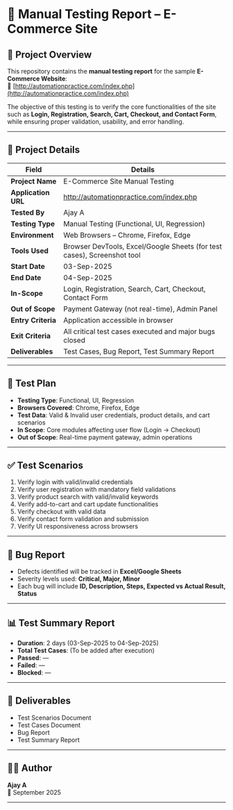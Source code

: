 # 📑 Manual Testing Report – E-Commerce Site

## 📝 Project Overview
This repository contains the **manual testing report** for the sample **E-Commerce Website**:  
🔗 [http://automationpractice.com/index.php](http://automationpractice.com/index.php)

The objective of this testing is to verify the core functionalities of the site such as **Login, Registration, Search, Cart, Checkout, and Contact Form**, while ensuring proper validation, usability, and error handling.

---

## 📂 Project Details

| Field              | Details                                                                 |
|---------------------|-------------------------------------------------------------------------|
| **Project Name**    | E-Commerce Site Manual Testing                                          |
| **Application URL** | http://automationpractice.com/index.php                                 |
| **Tested By**       | Ajay A                                                                  |
| **Testing Type**    | Manual Testing (Functional, UI, Regression)                             |
| **Environment**     | Web Browsers – Chrome, Firefox, Edge                                    |
| **Tools Used**      | Browser DevTools, Excel/Google Sheets (for test cases), Screenshot tool |
| **Start Date**      | 03-Sep-2025                                                             |
| **End Date**        | 04-Sep-2025                                                             |
| **In-Scope**        | Login, Registration, Search, Cart, Checkout, Contact Form               |
| **Out of Scope**    | Payment Gateway (not real-time), Admin Panel                            |
| **Entry Criteria**  | Application accessible in browser                                       |
| **Exit Criteria**   | All critical test cases executed and major bugs closed                  |
| **Deliverables**    | Test Cases, Bug Report, Test Summary Report                             |

---

## 📌 Test Plan
- **Testing Type**: Functional, UI, Regression  
- **Browsers Covered**: Chrome, Firefox, Edge  
- **Test Data**: Valid & Invalid user credentials, product details, and cart scenarios  
- **In Scope**: Core modules affecting user flow (Login → Checkout)  
- **Out of Scope**: Real-time payment gateway, admin operations  

---

## ✅ Test Scenarios
1. Verify login with valid/invalid credentials  
2. Verify user registration with mandatory field validations  
3. Verify product search with valid/invalid keywords  
4. Verify add-to-cart and cart update functionalities  
5. Verify checkout with valid data  
6. Verify contact form validation and submission  
7. Verify UI responsiveness across browsers  

---

## 🐞 Bug Report
- Defects identified will be tracked in **Excel/Google Sheets**  
- Severity levels used: **Critical, Major, Minor**  
- Each bug will include **ID, Description, Steps, Expected vs Actual Result, Status**  

---

## 📊 Test Summary Report
- **Duration**: 2 days (03-Sep-2025 to 04-Sep-2025)  
- **Total Test Cases**: (To be added after execution)  
- **Passed**: —  
- **Failed**: —  
- **Blocked**: —  

---

## 📎 Deliverables
- Test Scenarios Document  
- Test Cases Document  
- Bug Report  
- Test Summary Report  

---

## 👨‍💻 Author
**Ajay A**  
📅 September 2025  

---
